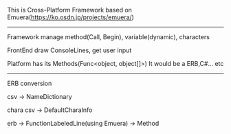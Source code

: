 This is Cross-Platform Framework based on Emuera(https://ko.osdn.jp/projects/emuera/)

----------------------------------------------------------------------------------------------------------------------------------------

Framework manage method(Call, Begin), variable(dynamic), characters 

FrontEnd draw ConsoleLines, get user input

Platform has its Methods(Func<object, object[]>)
It would be a ERB,C#... etc

----------------------------------------------------------------------------------------------------------------------------------------

ERB conversion

csv -> NameDictionary

chara csv -> DefaultCharaInfo

erb -> FunctionLabeledLine(using Emuera) -> Method
